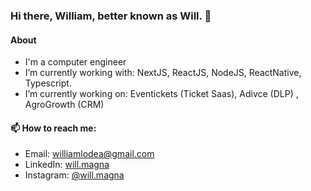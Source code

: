 ### Hi there, William, better known as Will. 👋


#### About

- I'm a computer engineer
- I’m currently working with: NextJS, ReactJS, NodeJS, ReactNative, Typescript.
- I’m currently working on: Eventickets (Ticket Saas), Adivce (DLP) , AgroGrowth (CRM)


#### 📫 How to reach me:
- Email: williamlodea@gmail.com
- LinkedIn: [will.magna](https://www.linkedin.com/in/willmagna-eng/)
- Instagram: [@will.magna](https://www.instagram.com/will.magna/)



<!--
**willmagna/willmagna** is a ✨ _special_ ✨ repository because its `README.md` (this file) appears on your GitHub profile.

Here are some ideas to get you started:

- 🔭 I’m currently working on ...
- 🌱 I’m currently learning ...
- 👯 I’m looking to collaborate on ...
- 🤔 I’m looking for help with ...
- 💬 Ask me about ...
- 📫 How to reach me: ...
- 😄 Pronouns: ...
- ⚡ Fun fact: ...
-->


